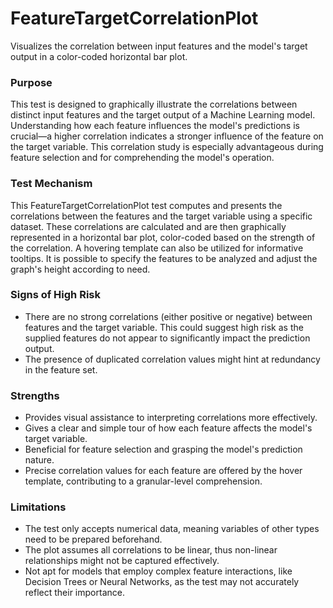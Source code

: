 # FeatureTargetCorrelationPlot

Visualizes the correlation between input features and the model's target output in a color-coded horizontal bar
plot.

### Purpose

This test is designed to graphically illustrate the correlations between distinct input features and the target
output of a Machine Learning model. Understanding how each feature influences the model's predictions is crucial—a
higher correlation indicates a stronger influence of the feature on the target variable. This correlation study is
especially advantageous during feature selection and for comprehending the model's operation.

### Test Mechanism

This FeatureTargetCorrelationPlot test computes and presents the correlations between the features and the target
variable using a specific dataset. These correlations are calculated and are then graphically represented in a
horizontal bar plot, color-coded based on the strength of the correlation. A hovering template can also be utilized
for informative tooltips. It is possible to specify the features to be analyzed and adjust the graph's height
according to need.

### Signs of High Risk

- There are no strong correlations (either positive or negative) between features and the target variable. This
could suggest high risk as the supplied features do not appear to significantly impact the prediction output.
- The presence of duplicated correlation values might hint at redundancy in the feature set.

### Strengths

- Provides visual assistance to interpreting correlations more effectively.
- Gives a clear and simple tour of how each feature affects the model's target variable.
- Beneficial for feature selection and grasping the model's prediction nature.
- Precise correlation values for each feature are offered by the hover template, contributing to a granular-level
comprehension.

### Limitations

- The test only accepts numerical data, meaning variables of other types need to be prepared beforehand.
- The plot assumes all correlations to be linear, thus non-linear relationships might not be captured effectively.
- Not apt for models that employ complex feature interactions, like Decision Trees or Neural Networks, as the test
may not accurately reflect their importance.